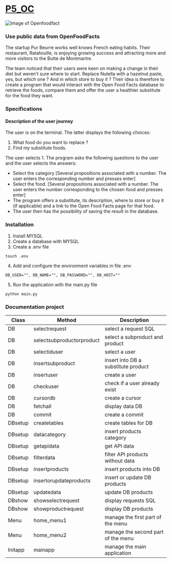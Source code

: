 # [P5_OC](https://openclassrooms.com/fr/paths/68/projects/157/assignment)
![Image of Openfoodfact](https://stockagehelloassoprod.blob.core.windows.net/images/logos/open-food-facts_sb200x200_bb0x0x200x200.png)

### Use public data from OpenFoodFacts

The startup Pur Beurre works well knows French eating habits. Their restaurant, Ratatouille, is enjoying growing success and attracting more and more visitors to the Butte de Montmartre.

The team noticed that their users were keen on making a change in their diet but weren't sure where to start. Replace Nutella with a hazelnut paste, yes, but which one ? And in which store to buy it ? Their idea is therefore to create a program that would interact with the Open Food Facts database to retrieve the foods, compare them and offer the user a healthier substitute for the food they want.

### Specifications
#### Description of the user journey
The user is on the terminal. The latter displays the following choices:

1. What food do you want to replace ?
2. Find my substitute foods.

The user selects 1. The program asks the following questions to the user and the user selects the answers:

- Select the category [Several propositions associated with a number. The user enters the corresponding number and presses enter]
- Select the food. [Several propositions associated with a number. The user enters the number corresponding to the chosen food and presses enter]
- The program offers a substitute, its description, where to store or buy it (if applicable) and a link to the Open Food Facts page for that food.
- The user then has the possibility of saving the result in the database.

### Installation
1. Install MYSQL
2. Create a database with MYSQL
3. Create a .env file
```
touch .env
```
4. Add and configure the environment variables in file .env
```
DB_USER="", DB_NAME="", DB_PASSWORD="", DB_HOST=""
```
5. Run the application with the main.py file
```
python main.py
```
### Documentation project
Class | Method | Description 
------------ | ------------- | -------------
 DB | selectrequest             | select a request SQL
 DB | selectsubproductorproduct | select a subproduct and product
 DB | selectiduser              | select a user
 DB | insertsubproduct          | insert into DB a substitute product 
 DB | insertuser                | create a user
 DB | checkuser                 | check if a user already exist
 DB | cursordb                  | create a cursor 
 DB | fetchall                  | display data DB
 DB | commit                    | create a commit
 DBsetup | createtables         | create tables for DB
 DBsetup | datacategory         | insert products category
 DBsetup | getapidata           | get API data
 DBsetup | filterdata           | filter API products without data
 DBsetup | insertproducts       | insert products into DB
 DBsetup | insertorupdateproducts | insert or update DB products
 DBsetup | updatedata           | update DB products
 DBshow  | showselectrequest    | display requests SQL
 DBshow  | showproductrequest   | display DB products 
 Menu    | home_menu1           | manage the first part of the menu
 Menu    | home_menu2           | manage the second part of the menu
 Initapp | mainapp              | manage the main application